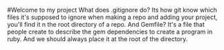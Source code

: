 #Welcome to my project
What does .gitignore do?
Its how git know which files it's supposed to ignore when making a repo and adding your project,
you'll find it n the root directory of a repo.
And Gemfile?
It's a file that people create to describe the gem dependencies to create a program in ruby.
And we should always place it at the root of the directory.
